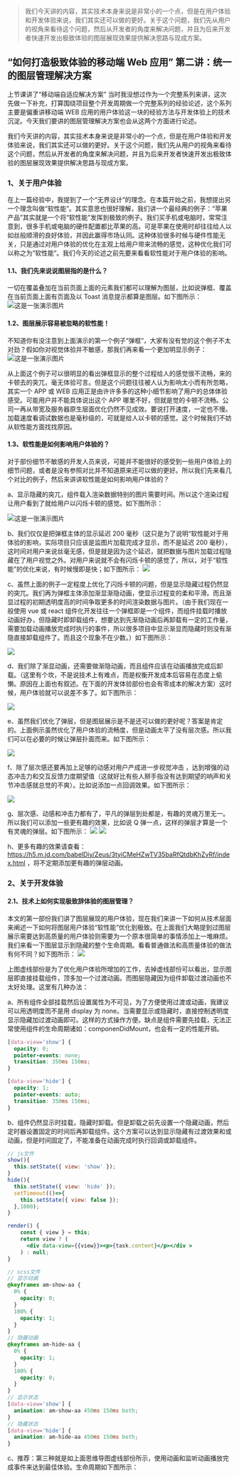 > 我们今天讲的内容，其实技术本身来说是非常小的一个点，但是在用户体验和开发体验来说，我们其实还可以做的更好。关于这个问题，我们先从用户的视角来看待这个问题，然后从开发者的角度来解决问题，并且为后来开发者快速开发出极致体验的图层展现效果提供解决思路与现成方案。

## “如何打造极致体验的移动端 Web 应用” 第二讲：统一的图层管理解决方案

上节课讲了“移动端自适应解决方案” 当时我没想过作为一个完整系列来讲，这次先做一下补充，打算围绕项目整个开发周期做一个完整系列的经验论述，这个系列主要是偏重讲移动端 WEB 应用的用户体验这一块的经验方法与开发体验上的技术沉淀。今天我们要讲的图层管理解决方案也会从这两个方面进行论述。

我们今天讲的内容，其实技术本身来说是非常小的一个点，但是在用户体验和开发体验来说，我们其实还可以做的更好。关于这个问题，我们先从用户的视角来看待这个问题，然后从开发者的角度来解决问题，并且为后来开发者快速开发出极致体验的图层展现效果提供解决思路与现成方案。

### 1、关于用户体验

在上一篇经验中，我提到了一个“无界设计”的理念。在本篇开始之前，我想提出另一个理念叫做“软性能”。其实意思也很好理解，我们讲一个最经典的例子：“苹果产品”其实就是一个将“软性能”发挥到极致的例子。我们买手机或电脑时，常常注意到，很多手机或电脑的硬件配置都比苹果的高。可是苹果在使用时却往往给人以如丝般顺滑的良好体验，并因此赢得市场认同。这种体验很多时候与硬件性能无关，只是通过对用户体验的优化在主观上给用户带来流畅的感觉，这种优化我们可以称之为“软性能”。我们今天的论述之前先要来看看软性能对于用户体验的影响。

#### 1.1、我们先来说说图层指的是什么？

一切在覆盖叠加在当前页面上面的元素我们都可以理解为图层，比如说弹框、覆盖在当前页面上面有页面及以 Toast 消息提示都算是图层。如下图所示：
![这是一张演示图片](https://storage.jd.com/jelly-uploads/d_1591952115322_a74.gif?Expires=1696843901&AccessKey=4u4pXinTgE4qchqa&Signature=F2eBh6j1ObvSmLW4%2FObl4I7Sduo%3D)

#### 1.2、图层展示容易被忽略的软性能！

不知道你有没注意到上面演示的第一个例子“弹框”，大家有没有觉的这个例子不太对劲？假如你对视觉体验并不敏感，那我们再来看一个更加明显示例子：
![这是一张演示图片](https://storage.jd.com/jelly-uploads/j_1591957769366_8d6.gif?Expires=1696843901&AccessKey=4u4pXinTgE4qchqa&Signature=WFxJXtpFW5i5wTynQu6PsrLGBd8%3D)

从上面这个例子可以很明显的看出弹框显示的整个过程给人的感觉很不流畅，来的卡顿去的突兀，毫无体验可言。但是这个问题往往被人认为影响太小而有所忽略，其实一个 APP 或 WEB 应用正是由许许多多的这种小细节影响了用户的总体体验感受。可能用户并不能具体说出这个 APP 哪里不好，但就是觉的卡顿不流畅。公司一再从带宽及服务器原生层面优化仍然不见成效。要说打开速度，一定也不慢。加载速度看调试数据也是毫秒级的，可就是给人以卡顿的感觉。这个时候我们不妨从软性能方面找找原因。

#### 1.3、软性能是如何影响用户体验的？

对于部份细节不敏感的开发人员来说，可能并不能很好的感受到一些用户体验上的细节问题，或者是没有参照对比并不知道原来还可以做的更好。所以我们先来看几个对比的例子，然后来讲讲软性能是如何影响用户体验的？

a、显示隐藏的突兀，组件载入渲染数据特别的图片需要时间。所以这个渲染过程让用户看到了就给用户以闪烁卡顿的感觉。如下图所示：

![这是一张演示图片](https://storage.jd.com/jelly-uploads/j_1591957769366_8d6.gif?Expires=1696843901&AccessKey=4u4pXinTgE4qchqa&Signature=WFxJXtpFW5i5wTynQu6PsrLGBd8%3D)

b、我们仅仅是把弹框主体的显示延迟 200 毫秒（这只是为了说明“软性能对于用体验的影响，实际项目只应该是监图片加载完成才显示，而不是延迟 200 毫秒），这时间对用户来说丝毫无感，但是就是因为这个延迟，就把数据与图片加载过程隐藏在了用户视觉之外。对用户来说就不会有闪烁卡顿的感觉了，所以，对于“软性能”的优化来说，有时候慢即是快；如下图所示：
![](https://storage.jd.com/jelly-uploads/v_1592208811056_92e.gif?Expires=1696843901&AccessKey=4u4pXinTgE4qchqa&Signature=jkqoh4S5sNiHSU9EwmxwArdfupQ%3D)

c、虽然上面的例子一定程度上优化了闪烁卡顿的问题，但是显示隐藏过程仍然显的突兀。我们再为弹框主体添加渐显渐隐动画，使显示过程变的柔和平滑。而且渐显过程的初期透明度高的时间争取更多的时间渲染数据与图片。（由于我们现在一般使用 vue 或 react 组件化开发往往一个弹框即是一个组件，而组件挂载时播放动画好办，但隐藏时即卸载组件，想要达到先渐隐动画后再卸载有一定的工作量，需要加载动画播放完成时执行的事件，所以很多项目中显示渐显而隐藏时则没有渐隐直接卸载组件了。而且这个现象不在少数。）如下图所示：

![](https://storage.jd.com/jelly-uploads/1_1592209815190_375.gif?Expires=1696843901&AccessKey=4u4pXinTgE4qchqa&Signature=QDQeMb5MrBBwZhydA2X6c7Y395I%3D)

d、我们除了渐显动画，还需要做渐隐动画，而且组件应该在动画播放完成后卸载。（这里有个坎，不是说技术上有难点，而是权衡开发成本后容易在态度上偷懒。原因在上面也有叙述。在下面的开发体验部份也会有零成本的解决方案）这时候，用户体验就可以说差不多了。如下图所示：

![](https://storage.jd.com/jelly-uploads/k_1592204212638_7b8.gif?Expires=1696843901&AccessKey=4u4pXinTgE4qchqa&Signature=q42stD9OvwHM8FrWGqvT7sWyeUM%3D)

e、虽然我们优化了弹层，但是图层展示是不是还可以做的更好呢？答案是肯定的。上面例示虽然优化了用户体验的流畅度，但是动画太平了没有层次感。所以我们可以在必要的时候让弹层扑面而来。如下图所示：

![](https://storage.jd.com/jelly-uploads/2_1592212851824_dfe.gif?Expires=1696843901&AccessKey=4u4pXinTgE4qchqa&Signature=FP1luqjuP%2FT29oeQuC5rTKRNlLs%3D)

f、除了层次感还要再加上足够的动感对用户产成进一步视觉冲击 ，达到增强的动态冲击力和交互反馈力度期望值（这就好比有些人掰手指没有达到期望的响声和关节冲击感就总觉的不爽）。比如说添加一点回调效果。如下图所示：

![](https://storage.jd.com/jelly-uploads/2_1592212454273_259.gif?Expires=1696843901&AccessKey=4u4pXinTgE4qchqa&Signature=1n3Db0GpYl32iEm0Zxht%2FjEuL8o%3D)

g、层次感、动感和冲击力都有了，平凡的弹层到处都是，有趣的灵魂万里无一。所以我们可以添加一些更有趣的效果，比如说 Q 弹一点，这样的弹层才算是一个有灵魂的弹层。如下图所示：
![](https://storage.jd.com/jelly-uploads/4_1592213342213_da4.gif?Expires=1696843901&AccessKey=4u4pXinTgE4qchqa&Signature=FQaIYfM5tRp0xZZocTM2HfOp70o%3D)
![](https://storage.jd.com/jelly-uploads/5_1592213842005_f0e.gif?Expires=1696843901&AccessKey=4u4pXinTgE4qchqa&Signature=sPZMCIkmJb3P8%2Bu%2Fzpt3nXPRZWE%3D)

h、更多有趣的效果请查看：https://h5.m.jd.com/babelDiy/Zeus/3tyiCMeHZwTV35baRfQtdbKhZvRf/index.html ，将不定期添加更有趣的弹层动画。

### 2、关于开发体验

#### 2.1、技术上如何实现极致辞体验的图层管理？

本文的第一部份我们讲了图层展现的用户体验，现在我们来讲一下如何从技术层面来阐述一下如何将图层用户体验“软性能”优化到极致。在上面我们大略提到过图层展示需要达到高质量的用户体验则需要为一个原本很简单的事情添加上一堆麻烦。我们来看一下图层显示到隐藏的整个生命周期。看看普通做法和高质量体验的做法有何不同？如下图所示：
![](http://img10.360buyimg.com/ling/jfs/t1/143481/1/775/39221/5ee8665cEc4ad37b4/147cc9b01fde825b.png)

上图虚线部份是为了优化用户体验所增加的工作，去掉虚线部份可以看出，显示图层即直接挂载组件，顶多加一个过渡动画。而图层隐藏因为组件卸载过渡动画也不太好处理。这里有几种办法：

a、所有组件全部挂载然后设置属性为不可见，为了方便使用过渡或动画，我建议可以用透明度而不是用 display 为 none。当需要显示或隐藏时，直接控制透明度显示隐藏加过渡动画即可。这样的方式操作方便。缺点是组件需要先挂载，无法正常使用组件的生命周期诸如：componenDidMount，也会有一定的性能开销。

```scss
[data-view='show'] {
  opacity: 0;
  pointer-events: none;
  transition: 350ms 150ms;
}

[data-view='hide'] {
  opacity: 1;
  pointer-events: auto;
  transition: 350ms 150ms;
}
```

b、组件仍然显示时挂载，隐藏时卸载。但是卸载之前先设置一个隐藏动画，然后定时器设置固定的时间后再卸载组件。这个方案可以达到显示隐藏有过渡效果和或动画，但是时间固定了，不能准备在动画完成时执行回调或卸载组件。

```jsx
// js文件
show(){
  this.setState({ view: 'show' });
}
hide(){
  this.setState({ view: 'hide' });
  setTimeout(()=>{
    this.setState({ view: false });
  },1000);
}

render() {
    const { view } = this;
    return view ? (
      <div data-view={{view}}><p>{task.content}</p></div >
    ) : null;
}
```

```scss
// scss文件
// 显示动画
@keyframes am-show-aa {
  0% {
    opacity: 0;
  }
  100% {
    opacity: 1;
  }
}
// 隐藏动画
@keyframes am-hide-aa {
  0% {
    opacity: 1;
  }
  100% {
    opacity: 0;
  }
}
// 显示状态
[data-view='show'] {
  animation: am-show-aa 450ms 150ms both;
}
// 隐藏状态
[data-view='hide'] {
  animation: am-hide-aa 450ms 150ms both;
}
```

c、推荐：第三种就是如上面思维导图虚线部份所示，使用动画和监听动画播放完成事件来达到最佳体验。生命周期如下图所示：
